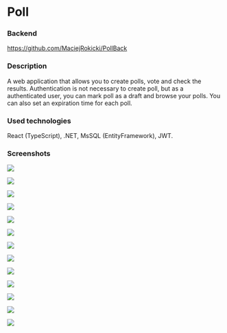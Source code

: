 # Poll

### Backend
https://github.com/MaciejRokicki/PollBack

### Description
A web application that allows you to create polls, vote and check the results. Authentication is not necessary to create poll, but as a authenticated user, you can mark poll as a draft and browse your polls. You can also set an expiration time for each poll.

### Used technologies
React (TypeScript), .NET, MsSQL (EntityFramework), JWT.

### Screenshots
![](/../master/Media/1.png)

![](/../master/Media/2.png)

![](/../master/Media/3.png)

![](/../master/Media/4.png)

![](/../master/Media/5.png)

![](/../master/Media/6.png)

![](/../master/Media/7.png)

![](/../master/Media/8.png)

![](/../master/Media/9.png)

![](/../master/Media/10.png)

![](/../master/Media/11.png)

![](/../master/Media/12.png)

![](/../master/Media/13.png)
